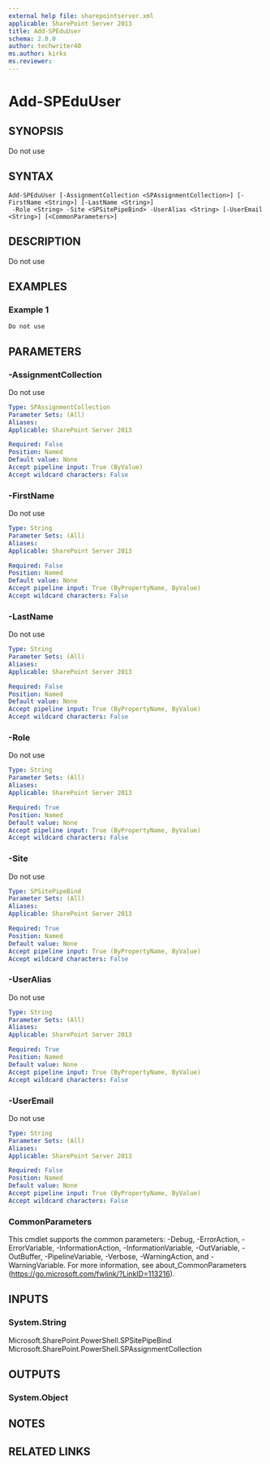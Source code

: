 ```yaml
---
external help file: sharepointserver.xml
applicable: SharePoint Server 2013
title: Add-SPEduUser
schema: 2.0.0
author: techwriter40
ms.author: kirks
ms.reviewer:
---
```


# Add-SPEduUser

## SYNOPSIS
Do not use

## SYNTAX

```
Add-SPEduUser [-AssignmentCollection <SPAssignmentCollection>] [-FirstName <String>] [-LastName <String>]
 -Role <String> -Site <SPSitePipeBind> -UserAlias <String> [-UserEmail <String>] [<CommonParameters>]
```

## DESCRIPTION
Do not use

## EXAMPLES

### Example 1 
```
Do not use
```



## PARAMETERS

### -AssignmentCollection
Do not use

```yaml
Type: SPAssignmentCollection
Parameter Sets: (All)
Aliases: 
Applicable: SharePoint Server 2013

Required: False
Position: Named
Default value: None
Accept pipeline input: True (ByValue)
Accept wildcard characters: False
```

### -FirstName
Do not use

```yaml
Type: String
Parameter Sets: (All)
Aliases: 
Applicable: SharePoint Server 2013

Required: False
Position: Named
Default value: None
Accept pipeline input: True (ByPropertyName, ByValue)
Accept wildcard characters: False
```

### -LastName
Do not use

```yaml
Type: String
Parameter Sets: (All)
Aliases: 
Applicable: SharePoint Server 2013

Required: False
Position: Named
Default value: None
Accept pipeline input: True (ByPropertyName, ByValue)
Accept wildcard characters: False
```

### -Role
Do not use

```yaml
Type: String
Parameter Sets: (All)
Aliases: 
Applicable: SharePoint Server 2013

Required: True
Position: Named
Default value: None
Accept pipeline input: True (ByPropertyName, ByValue)
Accept wildcard characters: False
```

### -Site
Do not use

```yaml
Type: SPSitePipeBind
Parameter Sets: (All)
Aliases: 
Applicable: SharePoint Server 2013

Required: True
Position: Named
Default value: None
Accept pipeline input: True (ByPropertyName, ByValue)
Accept wildcard characters: False
```

### -UserAlias
Do not use

```yaml
Type: String
Parameter Sets: (All)
Aliases: 
Applicable: SharePoint Server 2013

Required: True
Position: Named
Default value: None
Accept pipeline input: True (ByPropertyName, ByValue)
Accept wildcard characters: False
```

### -UserEmail
Do not use

```yaml
Type: String
Parameter Sets: (All)
Aliases: 
Applicable: SharePoint Server 2013

Required: False
Position: Named
Default value: None
Accept pipeline input: True (ByPropertyName, ByValue)
Accept wildcard characters: False
```

### CommonParameters
This cmdlet supports the common parameters: -Debug, -ErrorAction, -ErrorVariable, -InformationAction, -InformationVariable, -OutVariable, -OutBuffer, -PipelineVariable, -Verbose, -WarningAction, and -WarningVariable. For more information, see about_CommonParameters (https://go.microsoft.com/fwlink/?LinkID=113216).

## INPUTS

### System.String
Microsoft.SharePoint.PowerShell.SPSitePipeBind
Microsoft.SharePoint.PowerShell.SPAssignmentCollection

## OUTPUTS

### System.Object

## NOTES

## RELATED LINKS

